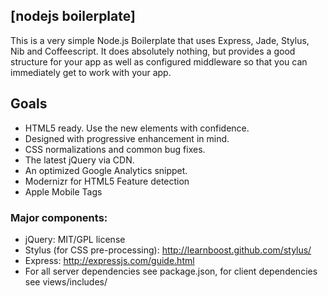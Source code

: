 ## [nodejs boilerplate]

This is a very simple Node.js Boilerplate that uses Express, Jade, Stylus, Nib and Coffeescript. It does absolutely nothing, but provides a good structure for your app as well as configured middleware so that you can immediately get to work with your app.

## Goals

* HTML5 ready. Use the new elements with confidence.
* Designed with progressive enhancement in mind.
* CSS normalizations and common bug fixes.
* The latest jQuery via CDN.
* An optimized Google Analytics snippet.
* Modernizr for HTML5 Feature detection
* Apple Mobile Tags

### Major components:

* jQuery: MIT/GPL license
* Stylus (for CSS pre-processing): http://learnboost.github.com/stylus/
* Express: http://expressjs.com/guide.html
* For all server dependencies see package.json, for client dependencies see views/includes/